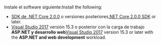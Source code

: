 <span data-ttu-id="de7f3-101">Instale el software siguiente:</span><span class="sxs-lookup"><span data-stu-id="de7f3-101">Install the following:</span></span>

* <span data-ttu-id="de7f3-102">[SDK de .NET Core 2.0.0](https://www.microsoft.com/net/core) o versiones posteriores</span><span class="sxs-lookup"><span data-stu-id="de7f3-102">[.NET Core 2.0.0 SDK](https://www.microsoft.com/net/core) or later.</span></span>
* <span data-ttu-id="de7f3-103">[Visual Studio 2017](https://www.visualstudio.com/downloads/) versión 15.3 o posterior con la carga de trabajo **ASP.NET y desarrollo web**</span><span class="sxs-lookup"><span data-stu-id="de7f3-103">[Visual Studio 2017](https://www.visualstudio.com/downloads/) version 15.3 or later with the **ASP.NET and web development** workload.</span></span>
